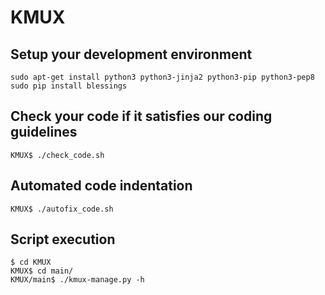 # KMUX


## Setup your development environment

```
sudo apt-get install python3 python3-jinja2 python3-pip python3-pep8
sudo pip install blessings
```

## Check your code if it satisfies our coding guidelines

```
KMUX$ ./check_code.sh
```

## Automated code indentation

```
KMUX$ ./autofix_code.sh
```

## Script execution

```
$ cd KMUX
KMUX$ cd main/
KMUX/main$ ./kmux-manage.py -h
```

